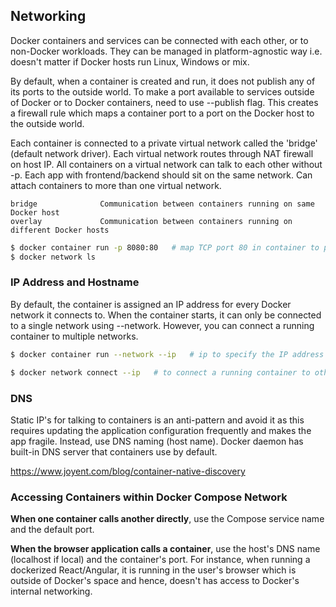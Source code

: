## Networking

Docker containers and services can be connected with each other, or to non-Docker workloads. They can be managed in platform-agnostic way i.e. doesn't matter if Docker hosts run Linux, Windows or mix.

By default, when a container is created and run, it does not publish any of its ports to the outside world. To make a port available to services outside of Docker or to Docker containers, need to use --publish flag. This creates a firewall rule which maps a container port to a port on the Docker host to the outside world.

Each container is connected to a private virtual network called the 'bridge' (default network driver). Each virtual network routes through NAT firewall on host IP. All containers on a virtual network can talk to each other without -p. Each app with frontend/backend should sit on the same network. Can attach containers to more than one virtual network.

```
bridge              Communication between containers running on same Docker host
overlay             Communication between containers running on different Docker hosts
```

```sh
$ docker container run -p 8080:80   # map TCP port 80 in container to port 8080 of host machine
$ docker network ls
```

### IP Address and Hostname

By default, the container is assigned an IP address for every Docker network it connects to. When the container starts, it can only be connected to a single network using --network. However, you can connect a running container to multiple networks.

```sh
$ docker container run --network --ip   # ip to specify the IP address

$ docker network connect --ip   # to connect a running container to other networks
```

### DNS

Static IP's for talking to containers is an anti-pattern and avoid it as this requires updating the application configuration frequently and makes the app fragile. Instead, use DNS naming (host name). Docker daemon has built-in DNS server that containers use by default.

https://www.joyent.com/blog/container-native-discovery

### Accessing Containers within Docker Compose Network

**When one container calls another directly**, use the Compose service name and the default port.

**When the browser application calls a container**, use the host's DNS name (localhost if local) and the container's port. For instance, when running a dockerized React/Angular, it is running in the user's browser which is outside of Docker's space and hence, doesn't has access to Docker's internal networking.
